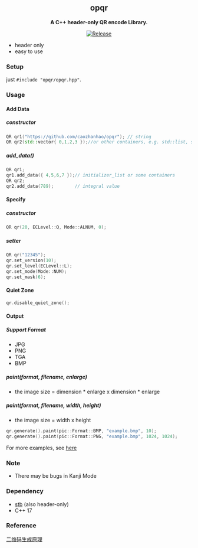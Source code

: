 <h2 align="center">
opqr
</h2> 

<p align="center">
<strong> A C++ header-only QR encode Library.</strong>
</p>

<p align="center">
  <a href="https://github.com/caozhanhao/opqr/releases" >
    <img src="https://img.shields.io/github/v/release/caozhanhao/opqr?style=flat-square" alt="Release" />  
  </a>
</p>

- header only
- easy to use

### Setup

just `#include "opqr/opqr.hpp"`.

### Usage

#### Add Data

##### constructor

```c++
QR qr1("https://github.com/caozhanhao/opqr"); // string
QR qr2(std::vector{ 0,1,2,3 });//or other containers, e.g. std::list, std::initializer_list
```

##### add_data()

```c++
QR qr1;
qr1.add_data({ 4,5,6,7 });// initializer_list or some containers
QR qr2;
qr2.add_data(789);        // integral value
```

#### Specify

##### constructor

```c++
QR qr(20, ECLevel::Q, Mode::ALNUM, 0);
```

##### setter

```c++
QR qr("12345"); 
qr.set_version(10);
qr.set_level(ECLevel::L);
qr.set_mode(Mode::NUM);
qr.set_mask(6);
```

#### Quiet Zone

```c++
qr.disable_quiet_zone();
```

#### Output

##### Support Format

- JPG
- PNG
- TGA
- BMP

##### paint(format, filename, enlarge)

- the image size = dimension * enlarge x dimension * enlarge

##### paint(format, filename, width, height)

- the image size = width x height

```c++
qr.generate().paint(pic::Format::BMP, "example.bmp", 10);
qr.generate().paint(pic::Format::PNG, "example.bmp", 1024, 1024);
```

For more examples, see [here](examples/src/main.cpp)

### Note

- There may be bugs in Kanji Mode

### Dependency

- [stb](https://github.com/nothings/stb) (also header-only)
- C++ 17

### Reference

[二维码生成原理](https://zhuanlan.zhihu.com/p/543574464)
